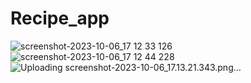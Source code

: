 # Recipe_app
  ![screenshot-2023-10-06_17 12 33 126](https://github.com/furkanbayraktarr/Recipe_app/assets/128421354/98a19f64-dd51-4745-92fa-265a35431fe9)
![screenshot-2023-10-06_17 12 44 228](https://github.com/furkanbayraktarr/Recipe_app/assets/128421354/8a70953b-ff5d-42ad-aad5-61e811ce4686)
![Uploading screenshot-2023-10-06_17.13.21.343.png…]()
